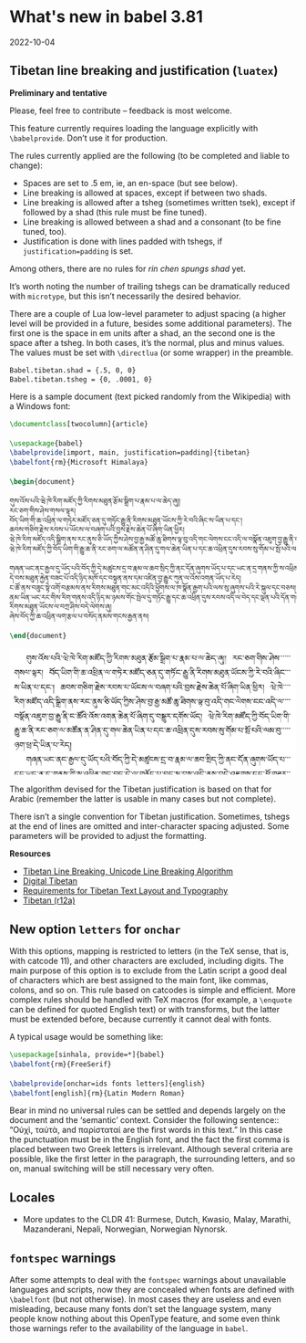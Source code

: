 
# What's new in babel 3.81

2022-10-04

## Tibetan line breaking and justification (`luatex`)

**Preliminary and tentative**

Please, feel free to contribute – feedback is most welcome.

This feature currently requires loading the language explicitly with
`\babelprovide`. Don’t use it for production.

The rules currently applied are the following (to be completed and
liable to change):

* Spaces are set to .5 em, ie, an en-space (but see below).
* Line breaking is allowed at spaces, except if between two shads.
* Line breaking is allowed after a tsheg (sometimes written tsek),
  except if followed by a shad (this rule must be fine tuned).
* Line breaking is allowed between a shad and a consonant (to be fine
  tuned, too).
* Justification is done with lines padded with tshegs, if
  `justification=padding` is set.

Among others, there are no rules for *rin chen spungs shad* yet.

It’s worth noting the number of trailing tshegs can be dramatically
reduced with `microtype`, but this isn’t necessarily the desired
behavior.

There are a couple of Lua low-level parameter to adjust spacing (a higher
level will be provided in a future, besides some additional
parameters). The first one is the space in em units after a shad, an
the second one is the space after a tsheg. In both cases, it’s the
normal, plus and minus values. The values must be set with `\directlua`
(or some wrapper) in the preamble.
```
Babel.tibetan.shad = {.5, 0, 0}
Babel.tibetan.tsheg = {0, .0001, 0}
```  

Here is a sample document (text picked randomly from the Wikipedia)
with a Windows font:
```tex
\documentclass[twocolumn]{article}

\usepackage{babel}
\babelprovide[import, main, justification=padding]{tibetan}
\babelfont{rm}{Microsoft Himalaya}

\begin{document}

གུས་འོས་པའི་ཝེ་ཁེ་རིག་མཛོད་ཀྱི་རིགས་མཐུན་རྩོམ་སྒྲིག་པ་རྣམ་པ་ལ་ཆེད་ཞུ།།
རང་ཅག་གིས་ཤེས་གསལ་ལྟར།
བོད་ཡིག་གི་ཆ་འཕྲིན་ལ་གཏེར་མཛོད་ཅན་དུ་གཏོང་རྒྱུ་ནི་རིགས་མཐུན་ཡོངས་ཀྱི་རེ་བའི་ཞིང་ས་ཡིན་པ་དང་།
ཆབས་གཅིག་རྗེས་རབས་པ་ཡོངས་ལ་བཞག་པའི་བྱས་རྗེས་ཆེན་པོ་ཞིག་ཡིན་ཕྱིར།
ཝེ་ཁེ་རིག་མཛོད་འདི་སྒྲིག་ནས་རང་ནུས་ཅི་ཡོད་ཀྱིས་ཤེས་བྱ་རྒྱ་མཚོ་ཆུ་ཐིགས་ལྟ་བུ་འདི་གང་ལེགས་ངང་འདི་ལ་བསྣོན་འཇུག་བྱ་རྒྱུ་ནི་ང་ཚོའི་འོས་འགན་ཆེན་པོ་ཞིག་དུ་བསྒྱུར་དགོས་ཡོད།
ཝེ་ཁེ་རིག་མཛོད་ཀྱི་བོད་ཡིག་གི་རྒྱུ་ཆ་ནི་རང་ཅག་ལ་མཚོན་ན་ཤིན་དུ་གལ་ཆེན་ཡིན་པ་དང་ཆ་འཕྲིན་དུས་རབས་སུ་གོམ་པ་སྤོ་པའི་ལམ་བུ་ཉག་ཕྲ་དེ་ཡིན་པ་རེད།

གཞན་ཡང་ནང་རྒྱལ་དུ་ཡོད་པའི་བོད་ཀྱི་དེ་མཚུངས་དྲ་བ་རྣམ་ལ་ཆབ་སྲིད་ཀྱི་ནང་དོན་ཞུགས་ཡོད་པ་དང་ཡང་ན་དྲ་གནས་ཀྱི་ས་འཕྲིན་གང་བྱུང་དེ་ལ་གནོད་པ་བྱུང་སླ་བས་འདི་ནས་བདེ་འཇགས་དང་བློ་གཟུར་བོར་གནས་པའི་རིག་གནས་ཤེས་བྱ་སོགས་སྤེལ་པར་མཐུན་རྐྱེན་ལེགས་པོ་མཁྱོངས་ཡོད།
དེ་བས་མཐུན་རྐྱེན་བཟང་པོ་འདི་ཉིད་མཁོ་དང་བསྟུན་ནས་དམ་འཛིན་བྱ་རྒྱུར་ཀུན་ལ་འོས་འགན་ཡོད་པ་རེད།
ང་ཚོ་ནས་བཟུང་སྟེ་འགོ་བརྩམས་ནས་རིགས་མཐུན་གང་མང་འདིའི་ཕྱོགས་ལ་ཁ་སྣོན་རྒྱག་པའི་ལས་སུ་ཞུགས་པའི་རེ་སྐུལ་དང་བཅས།།
ནམ་ཡིན་ཡང་རང་གིས་རིག་གནས་འདི་ཉིད་མ་ཉམས་གོང་སྤེལ་དུ་གཏོང་རྒྱུ་དང་ཆ་འཕྲིན་དུས་རབས་འདི་ལ་བེད་དང་ལྡན་པའི་དོན་གཉེར་རྒྱུའི་འདུན་པ་དང་བཅས།
རིགས་མཐུན་ཡོངས་ལ་བཀྲ་ཤིས་བདེ་ལེགས་ཞུ།
ཞེས་བོད་ཀྱི་ཆ་འཕྲིན་ལག་རྩལ་པ་བསོད་ནམས་གངས་རྒྱན་ནས།

\end{document}
```
![Tibetan](../media/tibetan-hj.jpg)

The algorithm devised for the Tibetan justification is based on that
for Arabic (remember the latter is usable in many cases but not
complete). 

There isn’t a single convention for Tibetan justification. Sometimes,
tshegs at the end of lines are omitted and inter-character spacing
adjusted. Some parameters will be provided to adjust the formatting.

**Resources**

* [Tibetan
  Line Breaking, Unicode Line Breaking Algorithm](https://www.unicode.org/reports/tr14/#TibetanLinebreaking)
* [Digital
Tibetan](https://digitaltibetan.github.io/DigitalTibetan/main.html)
* [Requirements for Tibetan Text Layout and
  Typography](https://www.w3.org/TR/tlreq/)
* [Tibetan (r12a)](https://r12a.github.io/scripts/tibetan/bo.html)

## New option `letters` for `onchar`

With this options, mapping is restricted to letters (in the TeX sense,
that is, with catcode 11), and other characters are excluded, including
digits. The main purpose of this option is to exclude from the Latin
script a good deal of characters which are best assigned to the main
font, like commas, colons, and so on. This rule based on catcodes is
simple and efficient. More complex rules should be handled with TeX
macros (for example, a `\enquote` can be defined for quoted English
text) or with transforms, but the latter must be extended before,
because currently it cannot deal with fonts.

A typical usage would be something like:
```tex
\usepackage[sinhala, provide=*]{babel}
\babelfont{rm}{FreeSerif}

\babelprovide[onchar=ids fonts letters]{english}
\babelfont[english]{rm}{Latin Modern Roman}
```

Bear in mind no universal rules can be settled and depends largely on
the document and the ‘semantic’ context. Consider the following
sentence:: “Οὐχὶ, ταὐτὰ, and παρίσταταί are the first words in this
text.” In this case the punctuation must be in the English font, and
the fact the first comma is placed between two Greek letters is
irrelevant. Although several criteria are possible, like the first
letter in the paragraph, the surrounding letters, and so on, manual
switching will be still necessary very often.

## Locales

* More updates to the CLDR 41: Burmese, Dutch, Kwasio, Malay, Marathi,
  Mazanderani, Nepali, Norwegian, Norwegian Nynorsk.

## `fontspec` warnings

After some attempts to deal with the `fontspec` warnings about
unavailable languages and scripts, now they are concealed when fonts are
defined with `\babelfont` (but not otherwise). In most cases they are
useless and even misleading, because many fonts don’t set the language
system, many people know nothing about this OpenType feature, and some
even think those warnings refer to the availability of the language in
`babel`.
